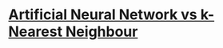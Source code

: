 [Artificial Neural Network vs k-Nearest Neighbour](http://dideler.github.com/ann-vs-knn/)
==================================================
